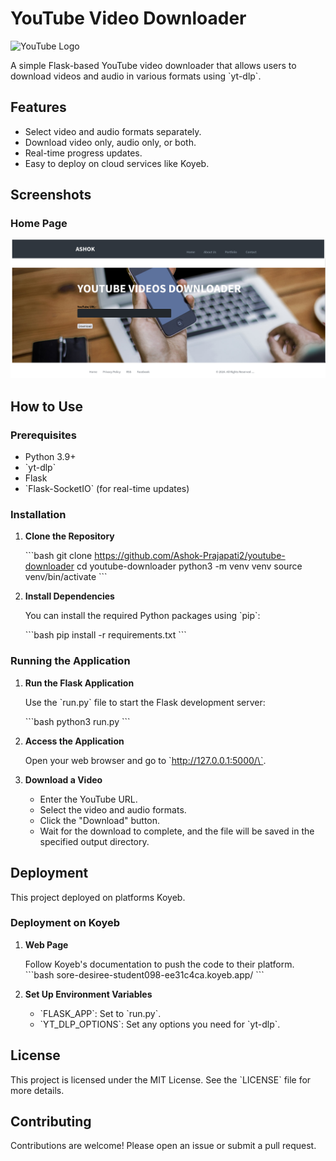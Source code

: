 # YouTube Video Downloader

![YouTube Logo](https://upload.wikimedia.org/wikipedia/commons/b/b8/YouTube_Logo_2017.svg)

A simple Flask-based YouTube video downloader that allows users to download videos and audio in various formats using \`yt-dlp\`. 

## Features

- Select video and audio formats separately.
- Download video only, audio only, or both.
- Real-time progress updates.
- Easy to deploy on cloud services like Koyeb.

## Screenshots

### Home Page
![Home Page](static/img/home.png)

## How to Use

### Prerequisites

- Python 3.9+
- \`yt-dlp\`
- Flask
- \`Flask-SocketIO\` (for real-time updates)

### Installation

1. **Clone the Repository**

    \`\`\`bash
    git clone https://github.com/Ashok-Prajapati2/youtube-downloader
    cd youtube-downloader
    python3 -m venv venv
    source venv/bin/activate
    \`\`\`

2. **Install Dependencies**

    You can install the required Python packages using \`pip\`:

    \`\`\`bash
    pip install -r requirements.txt
    \`\`\`

### Running the Application

1. **Run the Flask Application**

    Use the \`run.py\` file to start the Flask development server:

    \`\`\`bash
    python3 run.py
    \`\`\`

2. **Access the Application**

    Open your web browser and go to \`http://127.0.0.1:5000/\`.

3. **Download a Video**

    - Enter the YouTube URL.
    - Select the video and audio formats.
    - Click the "Download" button.
    - Wait for the download to complete, and the file will be saved in the specified output directory.

## Deployment

This project deployed on platforms  Koyeb.


### Deployment on Koyeb

1. **Web Page**

    Follow Koyeb's documentation to push the code to their platform.
      \`\`\`bash
    sore-desiree-student098-ee31c4ca.koyeb.app/
    \`\`\`

2. **Set Up Environment Variables**

    - \`FLASK_APP\`: Set to \`run.py\`.
    - \`YT_DLP_OPTIONS\`: Set any options you need for \`yt-dlp\`.

## License

This project is licensed under the MIT License. See the \`LICENSE\` file for more details.

## Contributing

Contributions are welcome! Please open an issue or submit a pull request.

